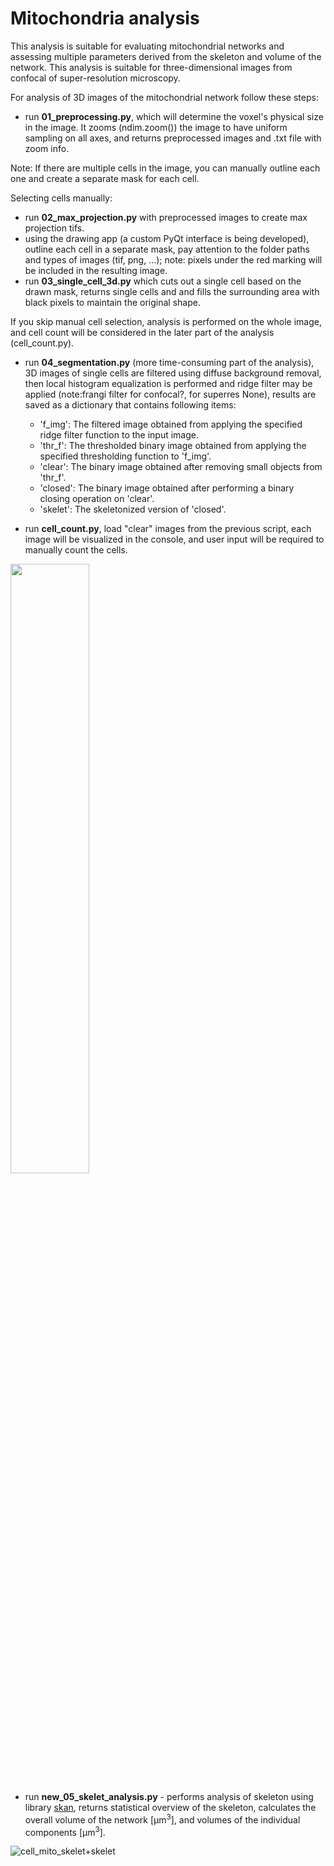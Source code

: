 # Mitochondria analysis


This analysis is suitable for evaluating mitochondrial networks and assessing multiple parameters derived from the skeleton and volume of the network. This analysis is suitable for three-dimensional images from confocal of super-resolution microscopy.

For analysis of 3D images of the mitochondrial network follow these steps:
- run **01_preprocessing.py**, which will determine the voxel's physical size in the image. It zooms (ndim.zoom()) the image to have uniform sampling on all axes, and returns preprocessed images and .txt file with zoom info.

Note: If there are multiple cells in the image, you can manually outline each one and create a separate mask for each cell.

Selecting cells manually:
- run **02_max_projection.py** with preprocessed images to create max projection tifs.
- using the drawing app (a custom PyQt interface is being developed), outline each cell in a separate mask, pay attention to the folder paths and types of images (tif, png, ...); note: pixels under the red marking will be included in the resulting image.
- run **03_single_cell_3d.py** which cuts out a single cell based on the drawn mask, returns single cells and and fills the surrounding area with black pixels to maintain the original shape. 

If you skip manual cell selection, analysis is performed on the whole image, and cell count will be considered in the later part of the analysis (cell_count.py).

- run **04_segmentation.py** (more time-consuming part of the analysis), 3D images of single cells are filtered using diffuse background removal, then local histogram equalization is performed and ridge filter may be applied (note:frangi filter for confocal?, for superres None), results are saved as a dictionary that contains following items:
    - 'f_img': The filtered image obtained from applying the specified ridge filter function to the input image.
    - 'thr_f': The thresholded binary image obtained from applying the specified thresholding function to 'f_img'.
    - 'clear': The binary image obtained after removing small objects from 'thr_f'.
    - 'closed': The binary image obtained after performing a binary closing operation on 'clear'.
    - 'skelet': The skeletonized version of 'closed'.

- run **cell_count.py**, load "clear" images from the previous script, each  image will be visualized in the console, and user input will be required to manually count the cells.


<img src="https://github.com/EmaHuscavova/mitochondria/assets/125351151/de6df370-23d1-489e-80ab-6c59dfa814a0" width=50% height=50%>

- run **new_05_skelet_analysis.py** - performs analysis of skeleton using library [skan](https://skeleton-analysis.org/stable/), returns statistical overview of the skeleton, calculates the overall volume of the network [&micro;m<sup>3</sup>], and volumes of the individual components [&micro;m<sup>3</sup>].

![cell_mito_skelet+skelet](https://github.com/EmaHuscavova/mitochondria/assets/125351151/e05fc585-e529-4b41-bc28-069bcafc3082)



